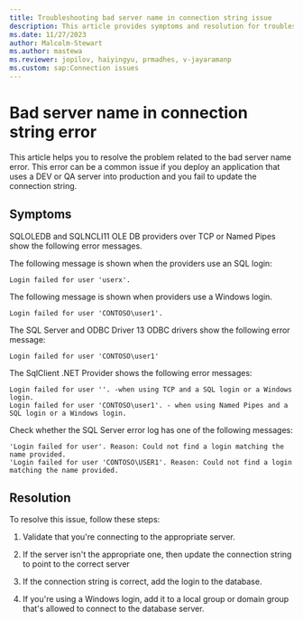 ```yaml
---
title: Troubleshooting bad server name in connection string issue
description: This article provides symptoms and resolution for troubleshooting the bad server name in connection string error.
ms.date: 11/27/2023
author: Malcolm-Stewart
ms.author: mastewa
ms.reviewer: jopilov, haiyingyu, prmadhes, v-jayaramanp
ms.custom: sap:Connection issues
---
```


# Bad server name in connection string error

This article helps you to resolve the problem related to the bad server name error. This error can be a common issue if you deploy an application that uses a DEV or QA server into production and you fail to update the connection string.

## Symptoms

SQLOLEDB and SQLNCLI11 OLE DB providers over TCP or Named Pipes show the following error messages.

The following message is shown when the providers use an SQL login:

  ```output
  Login failed for user 'userx'.
  ```

The following message is shown when providers use a Windows login.

  ```output
  Login failed for user 'CONTOSO\user1'.
  ```

The SQL Server and ODBC Driver 13 ODBC drivers show the following error message:

  ```output
  Login failed for user 'CONTOSO\user1'
  ```

The SqlClient .NET Provider shows the following error messages:

  ```output
  Login failed for user ''. -when using TCP and a SQL login or a Windows login.
  Login failed for user 'CONTOSO\user1'. - when using Named Pipes and a SQL login or a Windows login.
  ```

Check whether the SQL Server error log has one of the following messages:

  ```output
  'Login failed for user'. Reason: Could not find a login matching the name provided.
  'Login failed for user 'CONTOSO\USER1'. Reason: Could not find a login matching the name provided.
  ```

## Resolution

To resolve this issue, follow these steps:

1. Validate that you're connecting to the appropriate server.

1. If the server isn't the appropriate one, then update the connection string to point to the correct server

1. If the connection string is correct, add the login to the database.

1. If you're using a Windows login, add it to a local group or domain group that's allowed to connect to the database server.

